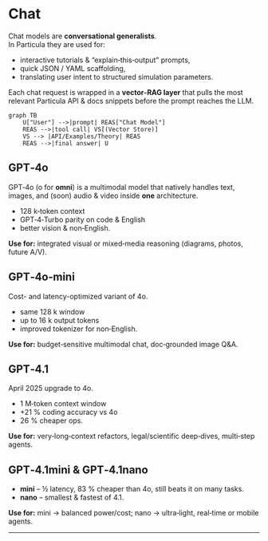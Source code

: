 # Chat

Chat models are **conversational generalists**.  
In Particula they are used for:

- interactive tutorials & “explain‑this‑output” prompts,
- quick JSON / YAML scaffolding,
- translating user intent to structured simulation parameters.

Each chat request is wrapped in a **vector‑RAG layer** that pulls
the most relevant Particula API & docs snippets before the prompt
reaches the LLM.

```mermaid
graph TB
    U["User"] -->|prompt| REAS["Chat Model"]
    REAS -->|tool call| VS[(Vector Store)]
    VS --> |API/Examples/Theory| REAS
    REAS -->|final answer| U
```


## GPT‑4o

GPT‑4o (o for **omni**) is a multimodal model that natively handles text,
images, and (soon) audio & video inside **one** architecture.

- 128 k‑token context
- GPT‑4‑Turbo parity on code & English 
- better vision & non‑English.

**Use for:** integrated visual or mixed‑media reasoning (diagrams, photos, future A/V).

## GPT‑4o‑mini

Cost- and latency-optimized variant of 4o.

- same 128 k window 
- up to 16 k output tokens 
- improved tokenizer for non‑English.

**Use for:** budget‑sensitive multimodal chat, doc‑grounded image Q&A.

## GPT‑4.1

April 2025 upgrade to 4o.

- 1 M‑token context window
- +21 % coding accuracy vs 4o 
- 26 % cheaper ops.

**Use for:** very‑long‑context refactors, legal/scientific deep‑dives, multi‑step agents.

## GPT‑4.1mini & GPT‑4.1nano

- **mini** – ½ latency, 83 % cheaper than 4o, still beats it on many tasks.  
- **nano** – smallest & fastest of 4.1.

**Use for:** mini → balanced power/cost; nano → ultra‑light, real‑time or mobile agents.

---


